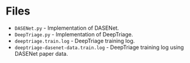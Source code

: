 # Files

* `DASENet.py` - Implementation of DASENet.
* `DeepTriage.py` - Implementation of DeepTriage.
* `deeptriage.train.log` - DeepTriage training log.
* `deeptriage-dasenet-data.train.log` - DeepTriage training log using DASENet paper data.
